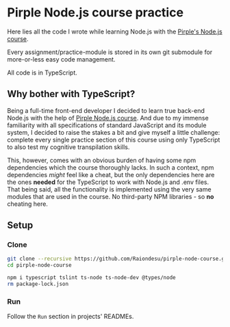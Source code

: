 # Pirple Node.js course practice
Here lies all the code I wrote while learning Node.js with the [Pirple's Node.js course](https://pirple.thinkific.com/courses/the-nodejs-master-class).

Every assignment/practice-module is stored in its own git submodule for more-or-less easy code management.

All code is in TypeScript.

## Why bother with TypeScript?

Being a full-time front-end developer I decided to learn true back-end Node.js with the help of [Pirple Node.js course](https://pirple.thinkific.com/courses/the-nodejs-master-class). And due to my immense familiarity with all specifications of standard JavaScript and its module system, I decided to raise the stakes a bit and give myself a little challenge: complete every single practice section of this course using only TypeScript to also test my cognitive transpilation skills.

This, however, comes with an obvious burden of having some npm dependencies which the course thoroughly lacks. In such a context, npm dependencies *might* feel like a cheat, but the only dependencies here are the ones **needed** for the TypeScript to work with Node.js and .env files. That being said, all the functionality is implemented using the very same modules that are used in the course. No third-party NPM libraries - so **no** cheating here.

## Setup

### Clone
```bash
git clone --recursive https://github.com/Raiondesu/pirple-node-course.git
cd pirple-node-course

npm i typescript tslint ts-node ts-node-dev @types/node
rm package-lock.json
```

### Run
Follow the `Run` section in projects' READMEs.
